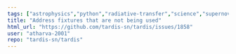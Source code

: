 ```yaml
---
tags: ["astrophysics","python","radiative-transfer","science","supernova","testing-vertical_traffic_light"]
title: "Address fixtures that are not being used"
html_url: "https://github.com/tardis-sn/tardis/issues/1858"
user: "atharva-2001"
repo: "tardis-sn/tardis"
---
```


